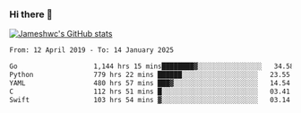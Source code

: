 ### Hi there 👋

[![Jameshwc's GitHub stats](https://github-readme-stats.vercel.app/api?username=jameshwc)](https://github.com/anuraghazra/github-readme-stats)

<!--START_SECTION:waka-->

```txt
From: 12 April 2019 - To: 14 January 2025

Go                   1,144 hrs 15 mins████████▓░░░░░░░░░░░░░░░░   34.58 %
Python               779 hrs 22 mins ██████░░░░░░░░░░░░░░░░░░░   23.55 %
YAML                 480 hrs 57 mins ███▓░░░░░░░░░░░░░░░░░░░░░   14.54 %
C                    112 hrs 51 mins █░░░░░░░░░░░░░░░░░░░░░░░░   03.41 %
Swift                103 hrs 54 mins ▓░░░░░░░░░░░░░░░░░░░░░░░░   03.14 %
```

<!--END_SECTION:waka-->